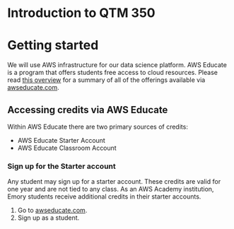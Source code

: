 Introduction to QTM 350
====

# Getting started

We will use AWS infrastructure for our data science platform. AWS Educate is a program that offers students free access to cloud resources. Please read [this overview](AWSEducateOverview.pdf) for a summary of all of the offerings available via [awseducate.com](awseducate.com).

## Accessing credits via AWS Educate
Within AWS Educate there are two primary sources of credits:
* AWS Educate Starter Account
* AWS Educate Classroom Account

### Sign up for the Starter account
Any student may sign up for a starter account. These credits are valid for one year and are not tied to any class. As an AWS Academy institution, Emory students receive additional credits in their starter accounts.
1. Go to [awseducate.com](awseducate.com).
2. Sign up as a student.